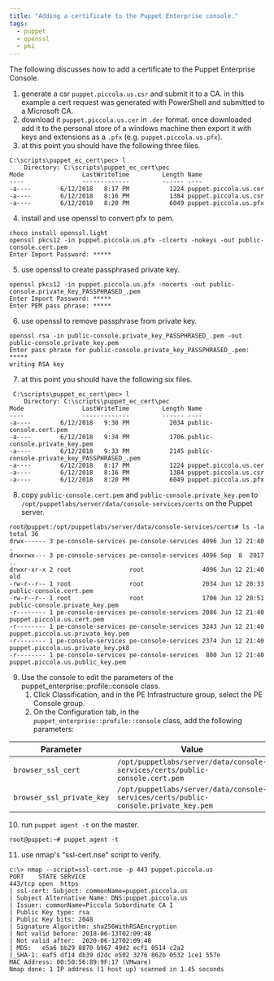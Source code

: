 ```yaml
---
title: "Adding a certificate to the Puppet Enterprise console."
tags:
  - puppet
  - openssl
  - pki
---
```


The following discusses how to add a certificate to the Puppet Enterprise Console.

1. generate a csr `puppet.piccola.us.csr` and submit it to a CA. in this example a cert request was generated with PowerShell and submitted to a Microsoft CA.
2. download it `puppet.piccola.us.cer` in `.der` format. once downloaded add it to the personal store of a windows machine then export it with keys and extensions as a `.pfx` (e.g. `puppet.piccola.us.pfx`).
3. at this point you should have the following three files.
```
C:\scripts\puppet_ec_cert\pec> l
    Directory: C:\scripts\puppet_ec_cert\pec
Mode                LastWriteTime         Length Name
----                -------------         ------ ----
-a----        6/12/2018   8:17 PM           1224 puppet.piccola.us.cer
-a----        6/12/2018   8:16 PM           1384 puppet.piccola.us.csr
-a----        6/12/2018   8:20 PM           6049 puppet.piccola.us.pfx
```
4. install and use openssl to convert pfx to pem.
```
choco install openssl.light
openssl pkcs12 -in puppet.piccola.us.pfx -clcerts -nokeys -out public-console.cert.pem
Enter Import Password: *****
```
5. use openssl to create passphrased private key.
```
openssl pkcs12 -in puppet.piccola.us.pfx -nocerts -out public-console.private_key_PASSPHRASED_.pem
Enter Import Password: *****
Enter PEM pass phrase: *****
```
6. use openssl to remove passphrase from private key.
```
openssl rsa -in public-console.private_key_PASSPHRASED_.pem -out public-console.private_key.pem
Enter pass phrase for public-console.private_key_PASSPHRASED_.pem: *****
writing RSA key
```
7. at this point you should have the following six files.
```
 C:\scripts\puppet_ec_cert\pec> l
    Directory: C:\scripts\puppet_ec_cert\pec
Mode                LastWriteTime         Length Name
----                -------------         ------ ----
-a----        6/12/2018   9:30 PM           2034 public-console.cert.pem
-a----        6/12/2018   9:34 PM           1706 public-console.private_key.pem
-a----        6/12/2018   9:33 PM           2145 public-console.private_key_PASSPHRASED_.pem
-a----        6/12/2018   8:17 PM           1224 puppet.piccola.us.cer
-a----        6/12/2018   8:16 PM           1384 puppet.piccola.us.csr
-a----        6/12/2018   8:20 PM           6049 puppet.piccola.us.pfx
```
8. copy `public-console.cert.pem` and `public-console.private_key.pem` to `/opt/puppetlabs/server/data/console-services/certs` on the Puppet server.
```
root@puppet:/opt/puppetlabs/server/data/console-services/certs# ls -la
total 36
drwx------ 3 pe-console-services pe-console-services 4096 Jun 12 21:40 .
drwxrwx--- 3 pe-console-services pe-console-services 4096 Sep  8  2017 ..
drwxr-xr-x 2 root                root                4096 Jun 12 21:40 old
-rw-r--r-- 1 root                root                2034 Jun 12 20:33 public-console.cert.pem
-rw-r--r-- 1 root                root                1706 Jun 12 20:51 public-console.private_key.pem
-r-------- 1 pe-console-services pe-console-services 2086 Jun 12 21:40 puppet.piccola.us.cert.pem
-r-------- 1 pe-console-services pe-console-services 3243 Jun 12 21:40 puppet.piccola.us.private_key.pem
-r-------- 1 pe-console-services pe-console-services 2374 Jun 12 21:40 puppet.piccola.us.private_key.pk8
-r-------- 1 pe-console-services pe-console-services  800 Jun 12 21:40 puppet.piccola.us.public_key.pem
```
9. Use the console to edit the parameters of the puppet_enterprise::profile::console class.
    1. Click Classification, and in the PE Infrastructure group, select the PE Console group.
    2. On the Configuration tab, in the `puppet_enterprise::profile::console` class, add the following parameters:

| Parameter | Value |
| --- | --- |
| `browser_ssl_cert` | `/opt/puppetlabs/server/data/console-services/certs/public-console.cert.pem` |
| `browser_ssl_private_key` | `/opt/puppetlabs/server/data/console-services/certs/public-console.private_key.pem` |

10. run `puppet agent -t` on the master.
```
root@puppet:~# puppet agent -t
```
11. use nmap's "ssl-cert.nse" script to verify.
```
c:\> nmap --script=ssl-cert.nse -p 443 puppet.piccola.us
PORT    STATE SERVICE
443/tcp open  https
| ssl-cert: Subject: commonName=puppet.piccola.us
| Subject Alternative Name: DNS:puppet.piccola.us
| Issuer: commonName=Piccola Subordinate CA I
| Public Key type: rsa
| Public Key bits: 2048
| Signature Algorithm: sha256WithRSAEncryption
| Not valid before: 2018-06-13T02:09:48
| Not valid after:  2020-06-12T02:09:48
| MD5:   e5a6 bb29 8870 b967 49d2 ecf1 0514 c2a2
|_SHA-1: eaf5 df14 db39 d2dc e502 3276 862b 0532 1ce1 557e
MAC Address: 00:50:56:89:9F:17 (VMware)
Nmap done: 1 IP address (1 host up) scanned in 1.45 seconds
```